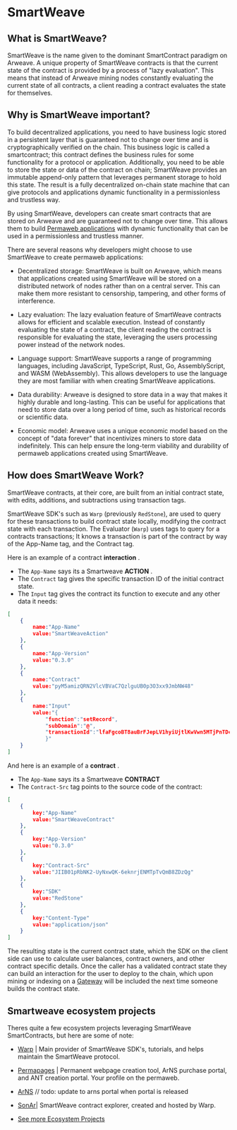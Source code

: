 # SmartWeave

## What is SmartWeave?

SmartWeave is the name given to the dominant SmartContract paradigm on Arweave. A unique property of SmartWeave contracts is that the current state of the contract is provided by a process of "lazy evaluation". This means that instead of Arweave mining nodes constantly evaluating the current state of all contracts, a client reading a contract evaluates the state for themselves.

## Why is SmartWeave important?

To build decentralized applications, you need to have business logic stored in a persistent layer that is guaranteed not to change over time and is cryptographically verified on the chain. This business logic is called a smartcontract; this contract defines the business rules for some functionality for a protocol or application. Additionally, you need to be able to store the state or data of the contract on chain; SmartWeave provides an immutable append-only pattern that leverages permanent storage to hold this state. The result is a fully decentralized on-chain state machine that can give protocols and applications dynamic functionality in a permissionless and trustless way.

By using SmartWeave, developers can create smart contracts that are stored on Arweave and are guaranteed not to change over time. This allows them to build [Permaweb applications](/concepts/permaweb-apps) with dynamic functionality that can be used in a permissionless and trustless manner.

There are several reasons why developers might choose to use SmartWeave to create permaweb applications:

- Decentralized storage: SmartWeave is built on Arweave, which means that applications created using SmartWeave will be stored on a distributed network of nodes rather than on a central server. This can make them more resistant to censorship, tampering, and other forms of interference.

- Lazy evaluation: The lazy evaluation feature of SmartWeave contracts allows for efficient and scalable execution. Instead of constantly evaluating the state of a contract, the client reading the contract is responsible for evaluating the state, leveraging the users processing power instead of the network nodes.

- Language support: SmartWeave supports a range of programming languages, including JavaScript, TypeScript, Rust, Go, AssemblyScript, and WASM (WebAssembly). This allows developers to use the language they are most familiar with when creating SmartWeave applications.

- Data durability: Arweave is designed to store data in a way that makes it highly durable and long-lasting. This can be useful for applications that need to store data over a long period of time, such as historical records or scientific data.

- Economic model: Arweave uses a unique economic model based on the concept of "data forever" that incentivizes miners to store data indefinitely. This can help ensure the long-term viability and durability of permaweb applications created using SmartWeave.

## How does SmartWeave Work?

SmartWeave contracts, at their core, are built from an initial contract state, with edits, additions, and subtractions using transaction tags. 

SmartWeave SDK's such as `Warp` (previously `RedStone`), are used to query for these transactions to build contract state locally, modifying the contract state with each transaction. The Evaluator (`Warp`) uses tags to query for a contracts transactions; It knows a transaction is part of the contract by way of the App-Name tag, and the Contract tag.  

Here is an example of a contract **interaction** .
- The `App-Name` says its a Smartweave **ACTION** . 
- The `Contract` tag gives the specific transaction ID of the initial contract state. 
- The `Input` tag gives the contract its function to execute and any other data it needs: 

```json
[
    {
        name:"App-Name"
        value:"SmartWeaveAction"
    },
    {
        name:"App-Version"
        value:"0.3.0"
    },
    {
        name:"Contract"
        value:"pyM5amizQRN2VlcVBVaC7QzlguUB0p3O3xx9JmbNW48"
    },
    {
        name:"Input"
        value:"{
            "function":"setRecord",
            "subDomain":"@",
            "transactionId":"lfaFgcoBT8auBrFJepLV1hyiUjtlKwVwn5MTjPnTDcs"
            }"
    }
]
```
And here is an example of a **contract** . 
- The `App-Name` says its a Smartweave **CONTRACT**
- The `Contract-Src` tag points to the source code of the contract:

```json
[
    {
        key:"App-Name"
        value:"SmartWeaveContract"
    },
    {
        key:"App-Version"
        value:"0.3.0"
    },
    {
        key:"Contract-Src"
        value:"JIIB01pRbNK2-UyNxwQK-6eknrjENMTpTvQmB8ZDzQg"
    },
    {
        key:"SDK"
        value:"RedStone"
    },
    {
        key:"Content-Type"
        value:"application/json"
    }
]
```

The resulting state is the current contract state, which the SDK on the client side can use to calculate user balances, contract owners, and other contract specific details. Once the caller has a validated contract state they can build an interaction for the user to deploy to the chain, which upon mining or indexing on a [Gateway](/concepts/gateways) will be included the next time someone builds the contract state. 

## Smartweave ecosystem projects

Theres quite a few ecosystem projects leveraging SmartWeave SmartContracts, but here are some of note:

- [Warp](https://warp.cc/) | Main provider of SmartWeave SDK's, tutorials, and helps maintain the SmartWeave protocol.

- [Permapages](https://permapages.app/) | Permanent webpage creation tool, ArNS purchase portal, and ANT creation portal. Your profile on the permaweb.

- [ArNS](/concepts/arns.html) // todo: update to arns portal when portal is released

- [SonAr](https://sonar.warp.cc/#/app/contracts)| SmartWeave contract explorer, created and hosted by Warp.

- [See more Ecosystem Projects](/references/ecosystem-projects)



<!-- - [WeaveDB](https://weavedb.dev/) | NoSQL Database as a Smart Contract.
- [KwilDB](https://docs.kwil.com/)| SQL Database as a Smart Contract.
- [ArDrive Inferno](https://ardrive.io/inferno/) | Get PST's for uploading thru Ardrive. 
- [EXM](https://docs.exm.dev/) | Execution Machine (EXM) is a developer platform that powers the creation and usage of highly available and highly performant applications within a decentralized environment. -->

